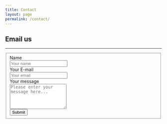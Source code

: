 ```yaml
---
title: Contact
layout: page
permalink: /contact/
---
```


## Email us

---

<div class="row py-4">
    <div class="col-md-12">
    <div class="well well-sm">
        <form class="form-horizontal" action="#" method="post">
        <fieldset>
        <!-- Name input-->
        <div class="form-group">
            <label class="col-md-3 control-label" for="name">Name</label>
            <div class="col-md-9">
            <input id="name" name="name" type="text" placeholder="Your name" class="form-control">
            </div>
        </div>
        <!-- Email input-->
        <div class="form-group">
            <label class="col-md-3 control-label" for="email">Your E-mail</label>
            <div class="col-md-9">
            <input id="email" name="email" type="text" placeholder="Your email" class="form-control">
            </div>
        </div>
        <!-- Message body -->
        <div class="form-group">
            <label class="col-md-3 control-label" for="message">Your message</label>
            <div class="col-md-9">
            <textarea class="form-control" id="message" name="message" placeholder="Please enter your message here..." rows="5"></textarea>
            </div>
        </div>
        <!-- Form actions -->
        <div class="form-group">
            <div class="col-md-12">
            <button type="submit" class="btn btn-primary">Submit</button>
            </div>
        </div>
        </fieldset>
        </form>
    </div>
    </div>
</div>
